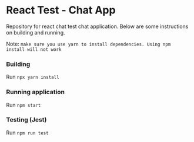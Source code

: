 # React Test - Chat App
Repository for react chat test chat application.
Below are some instructions on building and running.

Note: `make sure you use yarn to install dependencies. Using npm install will not work` 

### Building
Run `npx yarn install`

### Running application
Run `npm start`

### Testing (Jest)
Run `npm run test`
